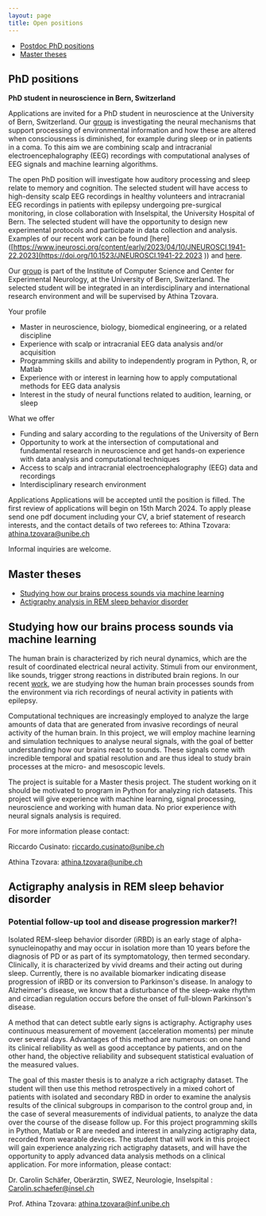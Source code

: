 ```yaml
---
layout: page
title: Open positions
---
```


* [Postdoc PhD positions](#postdoc-phd-positions)
* [Master theses](#master-theses) 
 
## PhD positions

**PhD student in neuroscience in Bern, Switzerland**

Applications are invited for a PhD student in neuroscience at the University of Bern, Switzerland. Our [group](https://neuro.inf.unibe.ch/) is investigating the neural mechanisms that support processing of environmental information and how these are altered when consciousness is diminished, for example during sleep or in patients in a coma. To this aim we are combining scalp and intracranial electroencephalography (EEG) recordings with computational analyses of EEG signals and machine learning algorithms.

The open PhD position will investigate how auditory processing and sleep relate to memory and cognition. The selected student will have access to high-density scalp EEG recordings in healthy volunteers and intracranial EEG recordings in patients with epilepsy undergoing pre-surgical monitoring, in close collaboration with Inselspital, the University Hospital of Bern. The selected student will have the opportunity to design new experimental protocols and participate in data collection and analysis. Examples of our recent work can be found [here]([https://www.jneurosci.org/content/early/2023/04/10/JNEUROSCI.1941-22.2023](https://doi.org/10.1523/JNEUROSCI.1941-22.2023 )) and [here](https://doi.org/10.1093/brain/awac340). 

Our [group](https://neuro.inf.unibe.ch/) is part of the Institute of Computer Science and Center for Experimental Neurology, at the University of Bern, Switzerland. The selected student will be integrated in an interdisciplinary and international research environment and will be supervised by Athina Tzovara.

Your profile
*	Master in neuroscience, biology, biomedical engineering, or a related discipline 
*	Experience with scalp or intracranial EEG data analysis and/or acquisition
*	Programming skills and ability to independently program in Python, R, or Matlab
*	Experience with or interest in learning how to apply computational methods for EEG data analysis
*	Interest in the study of neural functions related to audition, learning, or sleep

What we offer
*	Funding and salary according to the regulations of the University of Bern
*	Opportunity to work at the intersection of computational and fundamental research in neuroscience and get hands-on experience with data analysis and computational techniques
*	Access to scalp and intracranial electroencephalography (EEG) data and recordings
*	Interdisciplinary research environment 

Applications
Applications will be accepted until the position is filled. The first review of applications will begin on 15th March 2024. To apply please send one pdf document including your CV, a brief statement of research interests, and the contact details of two referees to:  Athina Tzovara: athina.tzovara@unibe.ch

Informal inquiries are welcome.



## Master theses
* [Studying how our brains process sounds via machine learning](#studying-how-our-brains-process-sounds-via-machine-learning)
* [Actigraphy analysis in REM sleep behavior disorder](#actigraphy-analysis-in-rem-sleep-behavior-disorder)


## Studying how our brains process sounds via machine learning

The human brain is characterized by rich neural dynamics, which are the result of coordinated electrical neural activity. Stimuli from our environment, like sounds, trigger strong reactions in distributed brain regions. In our recent [work](https://www.biorxiv.org/content/10.1101/2022.09.27.509695v2), we are studying how the human brain processes sounds from the environment via rich recordings of neural activity in patients with epilepsy. 

Computational techniques are increasingly employed to analyze the large amounts of data that are generated from invasive recordings of neural activity of the human brain. In this project, we will employ machine learning and simulation techniques to analyse neural signals, with the goal of better understanding how our brains react to sounds. These signals come with incredible temporal and spatial resolution and are thus ideal to study brain processes at the micro- and mesoscopic levels.
 
The project is suitable for a Master thesis project. The student working on it should be motivated to program in Python for analyzing rich datasets. This project will give experience with machine learning, signal processing, neuroscience and working with human data. No prior experience with neural signals analysis is required.

For more information please contact:

Riccardo Cusinato: riccardo.cusinato@unibe.ch

Athina Tzovara: athina.tzovara@unibe.ch


## Actigraphy analysis in REM sleep behavior disorder
### Potential follow-up tool and disease progression marker?!

Isolated REM-sleep behavior disorder (iRBD) is an early stage of alpha-synucleinopathy and may occur in isolation more than 10 years before the diagnosis of PD or as part of its symptomatology, then termed secondary. Clinically, it is characterized by vivid dreams and their acting out during sleep. Currently, there is no available biomarker indicating disease progression of iRBD or its conversion to Parkinson's disease.
In analogy to Alzheimer's disease, we know that a disturbance of the sleep-wake rhythm and circadian regulation occurs before the onset of full-blown Parkinson's disease. 

A method that can detect subtle early signs is actigraphy. Actigraphy uses continuous measurement of movement (acceleration moments) per minute over several days. Advantages of this method are numerous: on one hand its clinical reliability as well as good acceptance by patients, and on the other hand, the objective reliability and subsequent statistical evaluation of the measured values.

The goal of this master thesis is to analyze a rich actigraphy dataset. The student will then use this method retrospectively in a mixed cohort of patients with isolated and secondary RBD in order to examine the analysis results of the clinical subgroups in comparison to the control group and, in the case of several measurements of individual patients, to analyze the data over the course of the disease follow up. For this project programming skills in Python, Matlab or R are needed and interest in analyzing actigraphy data, recorded from wearable devices.
The student that will work in this project will gain experience analyzing rich actigraphy datasets, and will have the opportunity to apply advanced data analysis methods on a clinical application. For more information, please contact:

Dr. Carolin Schäfer, Oberärztin, SWEZ, Neurologie, Inselspital : Carolin.schaefer@insel.ch 

Prof. Athina Tzovara: athina.tzovara@inf.unibe.ch



